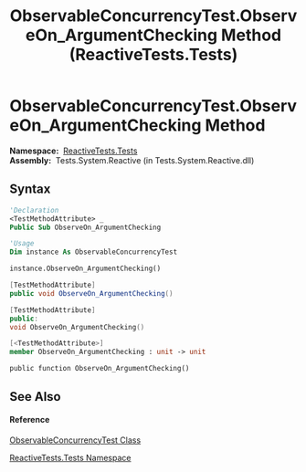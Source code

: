 ﻿---
title: ObservableConcurrencyTest.ObserveOn_ArgumentChecking Method  (ReactiveTests.Tests)
TOCTitle: ObserveOn_ArgumentChecking Method
ms:assetid: M:ReactiveTests.Tests.ObservableConcurrencyTest.ObserveOn_ArgumentChecking
ms:mtpsurl: https://msdn.microsoft.com/en-us/library/reactivetests.tests.observableconcurrencytest.observeon_argumentchecking(v=VS.103)
ms:contentKeyID: 36620311
ms.date: 06/28/2011
mtps_version: v=VS.103
f1_keywords:
- ReactiveTests.Tests.ObservableConcurrencyTest.ObserveOn_ArgumentChecking
dev_langs:
- CSharp
- JScript
- VB
- FSharp
- c++
---

# ObservableConcurrencyTest.ObserveOn\_ArgumentChecking Method

**Namespace:**  [ReactiveTests.Tests](hh289046\(v=vs.103\).md)  
**Assembly:**  Tests.System.Reactive (in Tests.System.Reactive.dll)

## Syntax

``` vb
'Declaration
<TestMethodAttribute> _
Public Sub ObserveOn_ArgumentChecking
```

``` vb
'Usage
Dim instance As ObservableConcurrencyTest

instance.ObserveOn_ArgumentChecking()
```

``` csharp
[TestMethodAttribute]
public void ObserveOn_ArgumentChecking()
```

``` c++
[TestMethodAttribute]
public:
void ObserveOn_ArgumentChecking()
```

``` fsharp
[<TestMethodAttribute>]
member ObserveOn_ArgumentChecking : unit -> unit 
```

``` jscript
public function ObserveOn_ArgumentChecking()
```

## See Also

#### Reference

[ObservableConcurrencyTest Class](hh303373\(v=vs.103\).md)

[ReactiveTests.Tests Namespace](hh289046\(v=vs.103\).md)

